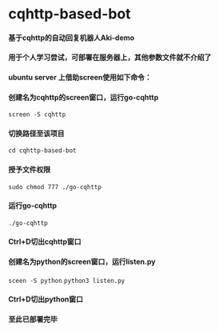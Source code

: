 # cqhttp-based-bot
#### 基于cqhttp的自动回复机器人Aki-demo
#### 用于个人学习尝试，可部署在服务器上，其他参数文件就不介绍了
#### ubuntu server 上借助screen使用如下命令：
#### 创建名为cqhttp的screen窗口，运行go-cqhttp
`screen -S cqhttp`
#### 切换路径至该项目
`cd cqhttp-based-bot`
#### 授予文件权限
`sudo chmod 777 ./go-cqhttp`
#### 运行go-cqhttp
`./go-cqhttp`
#### Ctrl+D切出cqhttp窗口
#### 创建名为python的screen窗口，运行listen.py
`sceen -S python`
`python3 listen.py`
#### Ctrl+D切出python窗口
#### 至此已部署完毕
